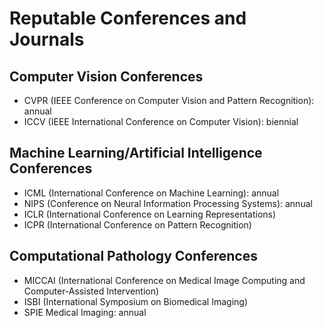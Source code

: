 # Reputable Conferences and Journals

## 

## Computer Vision Conferences
* CVPR (IEEE Conference on Computer Vision and Pattern Recognition): annual
* ICCV (IEEE International Conference on Computer Vision): biennial

## Machine Learning/Artificial Intelligence Conferences
* ICML (International Conference on Machine Learning): annual
* NIPS (Conference on Neural Information Processing Systems): annual
* ICLR (International Conference on Learning Representations)
* ICPR (International Conference on Pattern Recognition)

## Computational Pathology Conferences
* MICCAI (International Conference on Medical Image Computing and Computer-Assisted Intervention)
* ISBI (International Symposium on Biomedical Imaging)
* SPIE Medical Imaging: annual